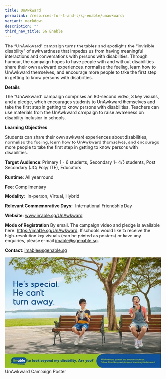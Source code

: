 ```yaml
---
title: UnAwkward
permalink: /resources-for-t-and-l/sg-enable/unawkward/
variant: markdown
description: ""
third_nav_title: SG Enable
---
```

The “UnAwkward” campaign turns the tables and spotlights the “invisible disability” of awkwardness that impedes us from having meaningful interactions and conversations with persons with disabilities. Through humour, the campaign hopes to have people with and without disabilities share their own awkward experiences, normalise the feeling, learn how to UnAwkward themselves, and encourage more people to take the first step in getting to know persons with disabilities.

**Details**

The “UnAwkward” campaign comprises an 80-second video, 3 key visuals, and a pledge, which encourages students to UnAwkward themselves and take the first step in getting to know persons with disabilities. Teachers can use materials from the UnAwkward campaign to raise awareness on disability inclusion in schools.

**Learning Objectives**

Students can share their own awkward experiences about disabilities, normalise the feeling, learn how to UnAwkward themselves, and encourage more people to take the first step in getting to know persons with disabilities.

**Target Audience**: Primary 1 - 6 students, Secondary 1- 4/5 students, Post Secondary (JC/ Poly/ ITE), Educators

**Runtime**: All year round

**Fee**: Complimentary

**Modality**:  In-person, Virtual, Hybrid

**Relevant Commemorative Days:**  International Friendship Day

**Website**: www.imable.sg/UnAwkward

**Mode of Registration** By email. The campaign video and pledge is available here: https://imable.sg/UnAwkward. If schools would like to receive the high-resolution key visuals (can be printed as posters) or have any enquiries, please e-mail imable@sgenable.sg.

**Contact**: imable@sgenable.sg

![](/images/SGE_UnAwkward.jpg)UnAwkward Campaign Poster